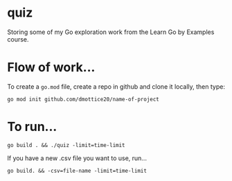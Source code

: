 # quiz

Storing some of my Go exploration work from the Learn Go by Examples course.

# Flow of work...

To create a ``go.mod`` file, create a repo in github and clone it locally, then type:

``
go mod init github.com/dmottice20/name-of-project
``

# To run...

``
go build . && ./quiz -limit=time-limit
``

If you have a new .csv file you want to use, run...

``
go build. && -csv=file-name -limit=time-limit
``